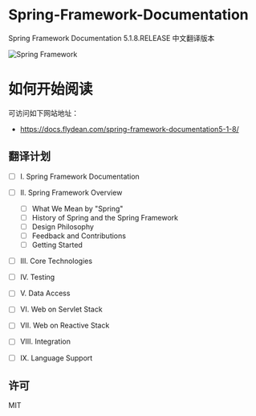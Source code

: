 # Spring-Framework-Documentation
Spring Framework Documentation 5.1.8.RELEASE 中文翻译版本

![Spring Framework](https://spring.io/img/homepage/icon-spring-framework.svg)

# 如何开始阅读

可访问如下网站地址：
- https://docs.flydean.com/spring-framework-documentation5-1-8/


## 翻译计划


- [ ] I. Spring Framework Documentation
- [ ] II. Spring Framework Overview
    - [ ] What We Mean by "Spring"
    - [ ] History of Spring and the Spring Framework
    - [ ] Design Philosophy
    - [ ] Feedback and Contributions
    - [ ] Getting Started
- [ ] III. Core Technologies
- [ ] IV. Testing
- [ ] V. Data Access
- [ ] VI. Web on Servlet Stack
- [ ] VII. Web on Reactive Stack
- [ ] VIII. Integration
- [ ] IX. Language Support

    
    
## 许可
MIT


